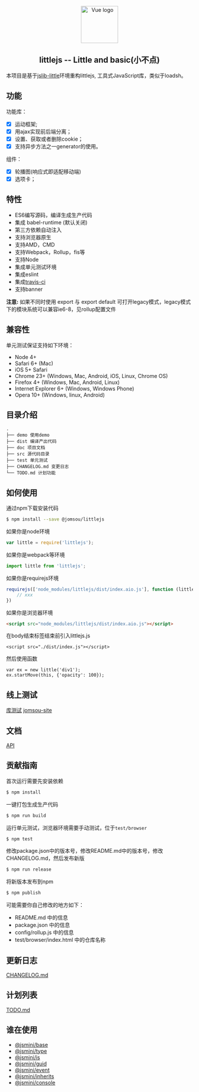 <p align="center"><a href="#" target="_blank" rel="noopener noreferrer"><img width="100" src="https://ws1.sinaimg.cn/mw690/005Pf0eLgy1fvt2e93clfj302s02sdfm.jpg" alt="Vue logo"></a></p>
<h2 align="center">littlejs   -- Little and basic(小不点)</h2>

本项目是基于[jslib-little](https://github.com/yanhaijing/jslib-little)环境重构littlejs, 工具式JavaScript库，类似于loadsh。

## 功能

功能库：
- [x] 运动框架;
- [x] 用ajax实现前后端分离；
- [x] 设置、获取或者删除cookie；
- [x] 支持异步方法之一generator的使用。

组件：
- [x] 轮播图(响应式即适配移动端)
- [x] 选项卡；

## 特性

- ES6编写源码，编译生成生产代码
- 集成 babel-runtime (默认关闭)
- 第三方依赖自动注入
- 支持浏览器原生
- 支持AMD，CMD
- 支持Webpack，Rollup，fis等
- 支持Node
- 集成单元测试环境
- 集成eslint
- 集成[travis-ci](https://www.travis-ci.org/)
- 支持banner

**注意:** 如果不同时使用 export 与 export default 可打开legacy模式，legacy模式下的模块系统可以兼容ie6-8，见rollup配置文件

## 兼容性
单元测试保证支持如下环境：

- Node 4+
- Safari 6+ (Mac)
- iOS 5+ Safari
- Chrome 23+ (Windows, Mac, Android, iOS, Linux, Chrome OS)
- Firefox 4+ (Windows, Mac, Android, Linux)
- Internet Explorer 6+ (Windows, Windows Phone)
- Opera 10+ (Windows, linux, Android)

## 目录介绍

```
.
├── demo 使用demo
├── dist 编译产出代码
├── doc 项目文档
├── src 源代码目录
├── test 单元测试
├── CHANGELOG.md 变更日志
└── TODO.md 计划功能
```

## 如何使用
通过npm下载安装代码

```bash
$ npm install --save @jomsou/littlejs
```

如果你是node环境

```js
var little = require('littlejs');
```

如果你是webpack等环境

```js
import little from 'littlejs';
```

如果你是requirejs环境

```js
requirejs(['node_modules/littlejs/dist/index.aio.js'], function (little) {
    // xxx
})
```

如果你是浏览器环境

```html
<script src="node_modules/littlejs/dist/index.aio.js"></script>
```

在body结束标签结束前引入littlejs.js

```
<script src="./dist/index.js"></script>
```
然后使用函数
```
var ex = new little('div1');
ex.startMove(this, {'opacity': 100});
```
## 线上测试
[库测试](https://www.jomsou.cn/littlejs)
[jomsou-site](https://www.jomsou.cn/jomsou-site)

## 文档
[API](https://github.com/Zenquan/littlejs/blob/v0.2.0/doc/api.md)

## 贡献指南
首次运行需要先安装依赖

```bash
$ npm install
```

一键打包生成生产代码

```bash
$ npm run build
```

运行单元测试，浏览器环境需要手动测试，位于`test/browser`

```bash
$ npm test
```

修改package.json中的版本号，修改README.md中的版本号，修改CHANGELOG.md，然后发布新版

```bash
$ npm run release
```

将新版本发布到npm

```bash
$ npm publish
```

可能需要你自己修改的地方如下：

- README.md 中的信息
- package.json 中的信息
- config/rollup.js 中的信息
- test/browser/index.html 中的仓库名称

## 更新日志
[CHANGELOG.md](https://github.com/Zenquan/littlejs/blob/v0.2.0/CHANGELOG.md)

## 计划列表
[TODO.md](https://github.com/Zenquan/littlejs/blob/v0.2.0/TODO.md)

## 谁在使用

- [@jsmini/base](https://github.com/jsmini/base)
- [@jsmini/type](https://github.com/jsmini/type)
- [@jsmini/is](https://github.com/jsmini/is)
- [@jsmini/guid](https://github.com/jsmini/guid)
- [@jsmini/event](https://github.com/jsmini/event)
- [@jsmini/inherits](https://github.com/jsmini/inherits)
- [@jsmini/console](https://github.com/jsmini/console)
